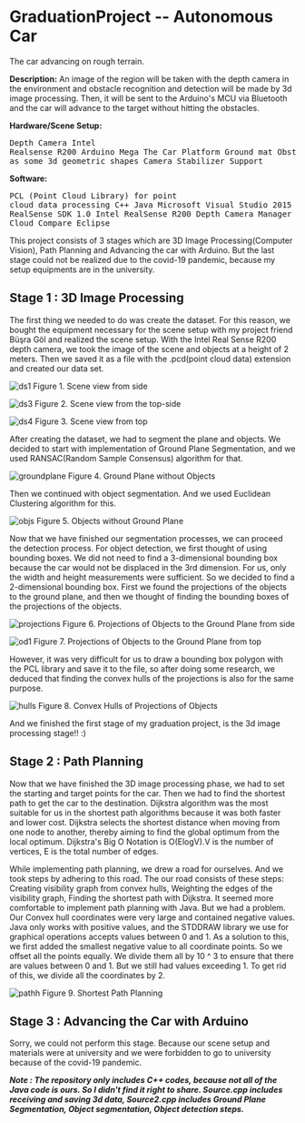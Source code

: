 # GraduationProject -- Autonomous Car
 The car advancing on rough terrain.
 
**Description:** An image of the region will be taken with the depth camera in the environment and obstacle recognition and detection will be made by 3d image processing. Then, it will be sent to the Arduino's MCU via Bluetooth and the car will advance to the target without hitting the obstacles.

**Hardware/Scene Setup:** 
              <pre>Depth Camera Intel Realsense R200 
                     Arduino Mega 
                     The Car Platform
                     Ground mat
                     Obstacles such as some 3d geometric shapes
                    Camera Stabilizer Support </pre>
             
             
**Software:**  <pre>PCL (Point Cloud Library) for point cloud data processing
               C++
               Java
               Microsoft Visual Studio 2015
               Intel RealSense SDK 1.0
               Intel RealSense R200 Depth Camera Manager 2.1.27.2853
               Cloud Compare
               Eclipse </pre>
               

This project consists of 3 stages which are 3D Image Processing(Computer Vision), Path Planning and Advancing the car with Arduino. But the last stage could not be realized due to the covid-19 pandemic, because my setup equipments are in the university. 

## Stage 1 : 3D Image Processing

The first thing we needed to do was create the dataset. For this reason, we bought the equipment necessary for the scene setup with my project friend Büşra Göl and realized the scene setup. With the Intel Real Sense R200 depth camera, we took the image of the scene and objects at a height of 2 meters. Then we saved it as a file with the .pcd(point cloud data) extension and created our data set.

![ds1](https://user-images.githubusercontent.com/62018540/85332391-8c6f4d80-b4e0-11ea-8618-b61725c66b2a.jpg)
Figure 1. Scene view from side

![ds3](https://user-images.githubusercontent.com/62018540/85332447-a577fe80-b4e0-11ea-84a1-59cf652b3187.JPG)
Figure 2. Scene view from the top-side

![ds4](https://user-images.githubusercontent.com/62018540/85332471-af016680-b4e0-11ea-8dae-bafc6406b0ed.JPG)
Figure 3. Scene view from top


After creating the dataset, we had to segment the plane and objects. We decided to start with implementation of Ground Plane Segmentation, and we used RANSAC(Random Sample Consensus) algorithm for that. 

![groundplane](https://user-images.githubusercontent.com/62018540/85332510-bf194600-b4e0-11ea-8e70-900594efe772.JPG)
Figure 4. Ground Plane without Objects  


Then we continued with object segmentation. And we used Euclidean Clustering algorithm for this.

![objs](https://user-images.githubusercontent.com/62018540/85332543-cd676200-b4e0-11ea-8fc9-733d4e4858b7.JPG)
Figure 5. Objects without Ground Plane  


Now that we have finished our segmentation processes, we can proceed the detection process. For object detection, we first thought of using bounding boxes. We did not need to find a 3-dimensional bounding box because the car would not be displaced in the 3rd dimension. For us, only the width and height measurements were sufficient. So we decided to find a 2-dimensional bounding box. First we found the projections of the objects to the ground plane, and then we thought of finding the bounding boxes of the projections of the objects.

![projections](https://user-images.githubusercontent.com/62018540/85346985-da477e00-b4ff-11ea-888a-73a157a7ec50.jpg)
Figure 6. Projections of Objects to the Ground Plane from side

![od1](https://user-images.githubusercontent.com/62018540/85347030-0400a500-b500-11ea-94ee-3ff22db0b767.JPG)
Figure 7. Projections of Objects to the Ground Plane from top  

However, it was very difficult for us to draw a bounding box polygon with the PCL library and save it to the file, so after doing some research, we deduced that finding the convex hulls of the projections is also for the same purpose.

![hulls](https://user-images.githubusercontent.com/62018540/85347139-65287880-b500-11ea-8138-ad53714d8b2b.JPG)
Figure 8. Convex Hulls of Projections of Objects  

And we finished the first stage of my graduation project, is the 3d image processing stage!! :)

## Stage 2 : Path Planning  


Now that we have finished the 3D image processing phase, we had to set the starting and target points for the car. Then we had to find the shortest path to get the car to the destination. Dijkstra algorithm was the most suitable for us in the shortest path algorithms because it was both faster and lower cost. Dijkstra selects the shortest distance when moving from one node to another, thereby aiming to find the global optimum from the local optimum. Dijkstra's Big O Notation is O(ElogV).V is the number of vertices, E is the total number of edges.

While implementing path planning, we drew a road for ourselves. And we took steps by adhering to this road. 
The our road consists of these steps: Creating visibility graph from convex hulls, Weighting the edges of the visibility graph, Finding the shortest path with Dijkstra.
It seemed more comfortable to implement path planning with Java. But we had a problem. Our Convex hull coordinates were very large and contained negative values. Java only works with positive values, and the STDDRAW library we use for graphical operations accepts values between 0 and 1. As a solution to this, we first added the smallest negative value to all coordinate points. So we offset all the points equally. We divide them all by 10 ^ 3 to ensure that there are values between 0 and 1. But we still had values exceeding 1. To get rid of this, we divide all the coordinates by 2.  

![pathh](https://user-images.githubusercontent.com/62018540/85627269-ee61bb80-b676-11ea-9142-845e512facba.JPG)
Figure 9. Shortest Path Planning

## Stage 3 : Advancing the Car with Arduino

Sorry, we could not perform this stage. Because our scene setup and materials were at university and we were forbidden to go to university because of the covid-19 pandemic.

***Note : The repository only includes C++ codes, because not all of the Java code is ours. So I didn't find it right to share. Source.cpp includes receiving and saving 3d data, Source2.cpp includes Ground Plane Segmentation, Object segmentation, Object detection steps.*** 
